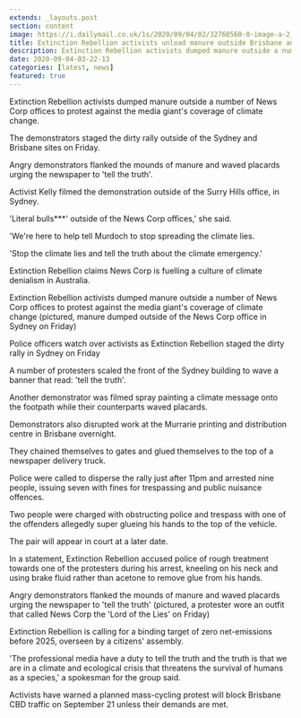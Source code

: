 ```yaml
---
extends: _layouts.post
section: content
image: https://i.dailymail.co.uk/1s/2020/09/04/02/32760560-0-image-a-2_1599184033379.jpg 
title: Extinction Rebellion activists unload manure outside Brisbane and Sydney News Corp offices 
description: Extinction Rebellion activists dumped manure outside a number of News Corp offices to protest against the media giants coverage of climate change.   
date: 2020-09-04-03-22-13 
categories: [latest, news] 
featured: true 
--- 
```

Extinction Rebellion activists dumped manure outside a number of News Corp offices to protest against the media giant's coverage of climate change.  

The demonstrators staged the dirty rally outside of the Sydney and Brisbane sites on Friday.  

Angry demonstrators flanked the mounds of manure and waved placards urging the newspaper to 'tell the truth'.

Activist Kelly filmed the demonstration outside of the Surry Hills office, in Sydney. 

'Literal bulls***' outside of the News Corp offices,' she said. 

'We're here to help tell Murdoch to stop spreading the climate lies.

'Stop the climate lies and tell the truth about the climate emergency.' 

Extinction Rebellion claims News Corp is fuelling a culture of climate denialism in Australia. 

Extinction Rebellion activists dumped manure outside a number of News Corp offices to protest against the media giant's coverage of climate change (pictured, manure dumped outside of the News Corp office in Sydney on Friday)

Police officers watch over activists as Extinction Rebellion staged the dirty rally in Sydney on Friday

A number of protesters scaled the front of the Sydney building to wave a banner that read: 'tell the truth'.

Another demonstrator was filmed spray painting a climate message onto the footpath while their counterparts waved placards. 

Demonstrators also disrupted work at the Murrarie printing and distribution centre in Brisbane overnight.

They chained themselves to gates and glued themselves to the top of a newspaper delivery truck. 

Police were called to disperse the rally just after 11pm and arrested nine people, issuing seven with fines for trespassing and public nuisance offences. 

Two people were charged with obstructing police and trespass with one of the offenders allegedly super glueing his hands to the top of the vehicle.

The pair will appear in court at a later date.

In a statement, Extinction Rebellion accused police of rough treatment towards one of the protesters during his arrest, kneeling on his neck and using brake fluid rather than acetone to remove glue from his hands.  

Angry demonstrators flanked the mounds of manure and waved placards urging the newspaper to 'tell the truth' (pictured, a protester wore an outfit that called News Corp the 'Lord of the Lies' on Friday)

Extinction Rebellion is calling for a binding target of zero net-emissions before 2025, overseen by a citizens' assembly. 

'The professional media have a duty to tell the truth and the truth is that we are in a climate and ecological crisis that threatens the survival of humans as a species,' a spokesman for the group said.

Activists have warned a planned mass-cycling protest will block Brisbane CBD traffic on September 21 unless their demands are met. 

